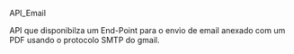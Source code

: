 API_Email

API que disponibilza um End-Point para o envio de email anexado com um PDF usando o protocolo SMTP do gmail.
